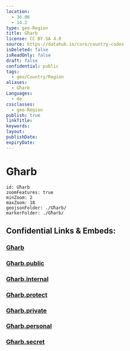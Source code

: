 ```yaml
---
location:
  - 36.06
  - 14.2
type: geo-Region
title: Għarb
license: CC BY-SA 4.0
source: https://datahub.io/core/country-codes
isDeleted: false
isReadOnly: false
draft: false
confidential: public
tags:
  - geo/Country/Region
aliases:
  - Għarb
Languages:
  - de
cssclasses:
  - geo-Region
publish: true
linkTitle:
keywords:
layout:
publishDate:
expiryDate:
---
```


# Għarb

```leaflet
id: Għarb
zoomFeatures: true 
minZoom: 2 
maxZoom: 18
geojsonFolder: ./Għarb/
markerFolder: ./Għarb/
```


## Confidential Links & Embeds: 

### [Għarb](/_Standards/Earth/Continent/Europe/Europe~South/Malta/Regions~Malta/Għawdex/counties~Għawdex/Għarb.md) 

### [Għarb.public](/_public/Earth/Continent/Europe/Europe~South/Malta/Regions~Malta/Għawdex/counties~Għawdex/Għarb.public.md) 

### [Għarb.internal](/_internal/Earth/Continent/Europe/Europe~South/Malta/Regions~Malta/Għawdex/counties~Għawdex/Għarb.internal.md) 

### [Għarb.protect](/_protect/Earth/Continent/Europe/Europe~South/Malta/Regions~Malta/Għawdex/counties~Għawdex/Għarb.protect.md) 

### [Għarb.private](/_private/Earth/Continent/Europe/Europe~South/Malta/Regions~Malta/Għawdex/counties~Għawdex/Għarb.private.md) 

### [Għarb.personal](/_personal/Earth/Continent/Europe/Europe~South/Malta/Regions~Malta/Għawdex/counties~Għawdex/Għarb.personal.md) 

### [Għarb.secret](/_secret/Earth/Continent/Europe/Europe~South/Malta/Regions~Malta/Għawdex/counties~Għawdex/Għarb.secret.md)

